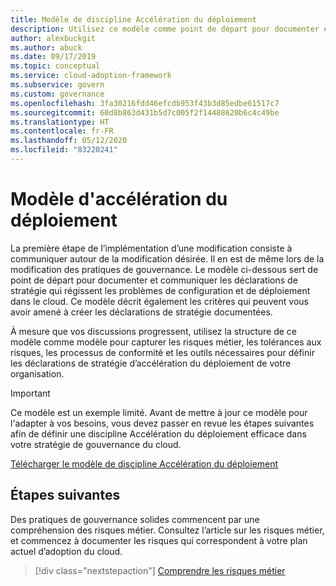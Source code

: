 ```yaml
---
title: Modèle de discipline Accélération du déploiement
description: Utilisez ce modèle comme point de départ pour documenter et communiquer les déclarations de stratégie qui régissent les problèmes de configuration et de déploiement dans le cloud.
author: alexbuckgit
ms.author: abuck
ms.date: 09/17/2019
ms.topic: conceptual
ms.service: cloud-adoption-framework
ms.subservice: govern
ms.custom: governance
ms.openlocfilehash: 3fa30216fdd46efcdb953f43b3d85edbe61517c7
ms.sourcegitcommit: 60d8b863d431b5d7c005f2f14488620b6c4c49be
ms.translationtype: HT
ms.contentlocale: fr-FR
ms.lasthandoff: 05/12/2020
ms.locfileid: "83220241"
---
```

# <a name="deployment-acceleration-template"></a>Modèle d'accélération du déploiement

La première étape de l’implémentation d’une modification consiste à communiquer autour de la modification désirée. Il en est de même lors de la modification des pratiques de gouvernance. Le modèle ci-dessous sert de point de départ pour documenter et communiquer les déclarations de stratégie qui régissent les problèmes de configuration et de déploiement dans le cloud. Ce modèle décrit également les critères qui peuvent vous avoir amené à créer les déclarations de stratégie documentées.

À mesure que vos discussions progressent, utilisez la structure de ce modèle comme modèle pour capturer les risques métier, les tolérances aux risques, les processus de conformité et les outils nécessaires pour définir les déclarations de stratégie d’accélération du déploiement de votre organisation.

> [!IMPORTANT]
> Ce modèle est un exemple limité. Avant de mettre à jour ce modèle pour l'adapter à vos besoins, vous devez passer en revue les étapes suivantes afin de définir une discipline Accélération du déploiement efficace dans votre stratégie de gouvernance du cloud.

[Télécharger le modèle de discipline Accélération du déploiement](https://archcenter.blob.core.windows.net/cdn/fusion/governance/Deployment%20Acceleration%20Discipline%20Template.docx)

## <a name="next-steps"></a>Étapes suivantes

Des pratiques de gouvernance solides commencent par une compréhension des risques métier. Consultez l’article sur les risques métier, et commencez à documenter les risques qui correspondent à votre plan actuel d’adoption du cloud.

> [!div class="nextstepaction"]
> [Comprendre les risques métier](./business-risks.md)
